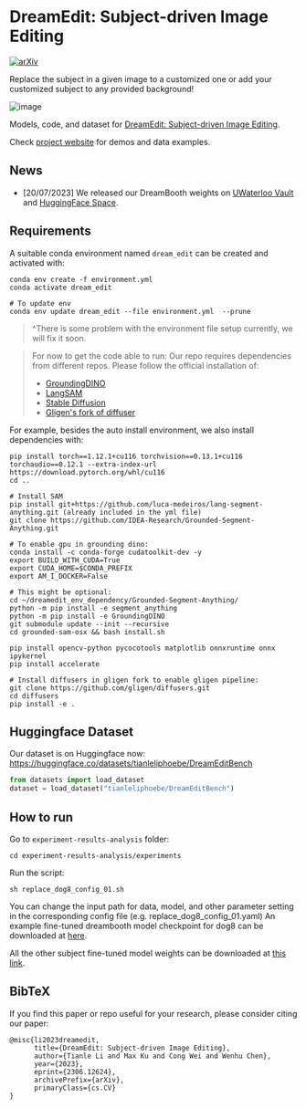 # DreamEdit: Subject-driven Image Editing
[![arXiv](https://img.shields.io/badge/arXiv-2306.12624-b31b1b.svg)](https://arxiv.org/abs/2306.12624)

Replace the subject in a given image to a customized one or add your customized subject to any provided background!

![image](https://github.com/DreamEditBenchTeam/DreamEdit/assets/34955859/b66e3809-967d-46d5-a3ba-87879550106b)

Models, code, and dataset for [DreamEdit: Subject-driven Image Editing](https://arxiv.org/abs/2306.12624).

Check [project website](https://dreameditbenchteam.github.io/) for demos and data examples.

## News
* [20/07/2023] We released our DreamBooth weights on [UWaterloo Vault](https://vault.cs.uwaterloo.ca/s/EiNjg9yTAKEFgF2) and [HuggingFace Space](https://huggingface.co/vinesmsuic/DreamEdit-DreamBooth-Models/tree/main).

## Requirements
A suitable conda environment named `dream_edit` can be created and activated with:

```shell
conda env create -f environment.yml
conda activate dream_edit

# To update env
conda env update dream_edit --file environment.yml  --prune
```
> ^There is some problem with the environment file setup currently, we will fix it soon.

> For now to get the code able to run:
> Our repo requires dependencies from different repos. Please follow the official installation of:
> * [GroundingDINO](https://github.com/IDEA-Research/GroundingDINO)
> * [LangSAM](https://github.com/luca-medeiros/lang-segment-anything/tree/main)
> * [Stable Diffusion](https://github.com/CompVis/stable-diffusion)
> * [Gligen's fork of diffuser](https://github.com/gligen/diffusers)

For example, besides the auto install environment, we also install dependencies with:
```
pip install torch==1.12.1+cu116 torchvision==0.13.1+cu116 torchaudio==0.12.1 --extra-index-url https://download.pytorch.org/whl/cu116
cd ..

# Install SAM
pip install git+https://github.com/luca-medeiros/lang-segment-anything.git (already included in the yml file)
git clone https://github.com/IDEA-Research/Grounded-Segment-Anything.git

# To enable gpu in grounding dino:
conda install -c conda-forge cudatoolkit-dev -y
export BUILD_WITH_CUDA=True
export CUDA_HOME=$CONDA_PREFIX
export AM_I_DOCKER=False

# This might be optional:
cd ~/dreamedit_env_dependency/Grounded-Segment-Anything/
python -m pip install -e segment_anything
python -m pip install -e GroundingDINO
git submodule update --init --recursive
cd grounded-sam-osx && bash install.sh

pip install opencv-python pycocotools matplotlib onnxruntime onnx ipykernel
pip install accelerate

# Install diffusers in gligen fork to enable gligen pipeline:
git clone https://github.com/gligen/diffusers.git
cd diffusers
pip install -e .
```



## Huggingface Dataset
Our dataset is on Huggingface now: https://huggingface.co/datasets/tianleliphoebe/DreamEditBench
```python
from datasets import load_dataset
dataset = load_dataset("tianleliphoebe/DreamEditBench")
```

## How to run
Go to `experiment-results-analysis` folder:
```
cd experiment-results-analysis/experiments
```

Run the script:
```
sh replace_dog8_config_01.sh
```
You can change the input path for data, model, and other parameter setting in the corresponding config file (e.g. replace_dog8_config_01.yaml)
An example fine-tuned dreambooth model checkpoint for dog8 can be downloaded at [here](https://drive.google.com/file/d/1aSyA6CsCchYC1l9DxJiy0CrJsht0K0sj/view?usp=sharing).

All the other subject fine-tuned model weights can be downloaded at [this link](https://huggingface.co/vinesmsuic/DreamEdit-DreamBooth-Models/tree/main/dreamedit_official_ckpt).


## BibTeX

If you find this paper or repo useful for your research, please consider citing our paper:
```
@misc{li2023dreamedit,
      title={DreamEdit: Subject-driven Image Editing}, 
      author={Tianle Li and Max Ku and Cong Wei and Wenhu Chen},
      year={2023},
      eprint={2306.12624},
      archivePrefix={arXiv},
      primaryClass={cs.CV}
}
```
